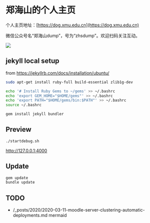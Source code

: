 # 郑海山的个人主页

个人主页地址：[https://dog.xmu.edu.cn](https://dog.xmu.edu.cn)

微信公众号名“郑海山dump”，号为“zhsdump”。欢迎扫码关注互动。

![](https://dog.xmu.edu.cn/images/zhsdump.jpg)

## jekyll local setup

from https://jekyllrb.com/docs/installation/ubuntu/

```sh
sudo apt-get install ruby-full build-essential zlib1g-dev
```

```sh
echo '# Install Ruby Gems to ~/gems' >> ~/.bashrc
echo 'export GEM_HOME="$HOME/gems"' >> ~/.bashrc
echo 'export PATH="$HOME/gems/bin:$PATH"' >> ~/.bashrc
source ~/.bashrc
```

```sh
gem install jekyll bundler
```

## Preview

```sh
./startdebug.sh
```

http://127.0.0.1:4000

## Update

```sh
gem update
bundle update
```

## TODO

- /_posts/2020/2020-03-11-moodle-server-clustering-automatic-deployments.md mermaid
